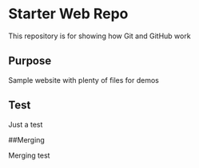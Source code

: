# Starter Web Repo

This repository is for showing how Git and GitHub work

## Purpose

Sample website with plenty of files for demos

## Test

Just a test

##Merging

Merging test